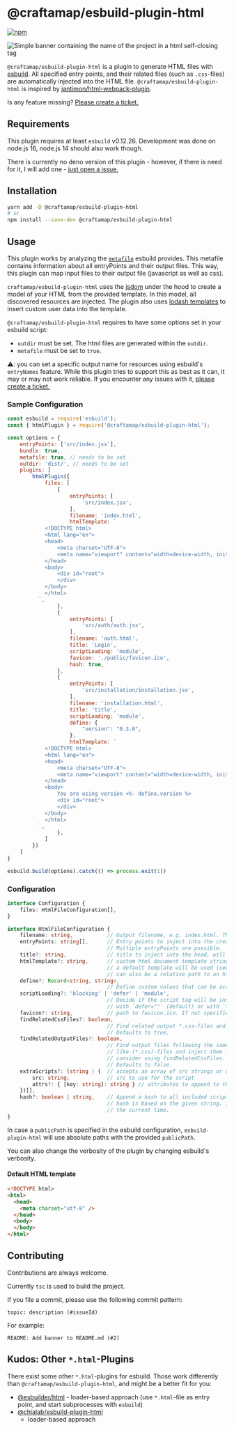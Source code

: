# @craftamap/esbuild-plugin-html
[![npm](https://img.shields.io/npm/v/@craftamap/esbuild-plugin-html?color=green&style=flat-square)](https://www.npmjs.com/package/@craftamap/esbuild-plugin-html)

![Simple banner containing the name of the project in a html self-closing tag](.github/banner.png)

`@craftamap/esbuild-plugin-html` is a plugin to generate HTML files with
[esbuild](https://esbuild.github.io/).  All specified entry points, and their
related files (such as `.css`-files) are automatically injected into the HTML
file.  `@craftamap/esbuild-plugin-html` is inspired by
[jantimon/html-webpack-plugin](https://github.com/jantimon/html-webpack-plugin).

Is any feature missing? 
[Please create a ticket.](https://github.com/craftamap/esbuild-plugin-html/issues/new)

## Requirements

This plugin requires at least `esbuild` v0.12.26. Development was done on
node.js 16, node.js 14 should also work though.

There is currently no deno version of this plugin - however, if there is need
for it, I will add one - 
[just open a issue.](https://github.com/craftamap/esbuild-plugin-html/issues/new)

## Installation

```bash
yarn add -D @craftamap/esbuild-plugin-html
# or
npm install --save-dev @craftamap/esbuild-plugin-html
```

## Usage

This plugin works by analyzing the
[`metafile`](https://esbuild.github.io/api/#metafile) esbuild provides. This
metafile contains information about all entryPoints and their output files.
This way, this plugin can map input files to their output file (javascript as
well as css).

`craftamap/esbuild-plugin-html` uses the [jsdom](https://github.com/jsdom/jsdom)
under the hood to create a model of your HTML from the provided template. In
this model, all discovered resources are injected. The plugin also uses [lodash
templates](https://lodash.com/docs/4.17.15#template) to insert custom user
data into the template.

`@craftamap/esbuild-plugin-html` requires to have some options set in your
esbuild script:

- `outdir` must be set. The html files are generated within the `outdir`.
- `metafile` must be set to `true`.

⚠️: you can set a specific output name for resources using esbuild's
`entryNames` feature. While this plugin tries to support this as best as it
can, it may or may not work reliable. If you encounter any issues with it, 
[please create a ticket.](https://github.com/craftamap/esbuild-plugin-html/issues/new)

### Sample Configuration

```javascript
const esbuild = require('esbuild');
const { htmlPlugin } = require('@craftamap/esbuild-plugin-html');

const options = {
    entryPoints: ['src/index.jsx'],
    bundle: true,
    metafile: true, // needs to be set
    outdir: 'dist/', // needs to be set
    plugins: [
        htmlPlugin({
            files: [
                {
                    entryPoints: [
                        'src/index.jsx',
                    ],
                    filename: 'index.html',
                    htmlTemplate: `
            <!DOCTYPE html>
            <html lang="en">
            <head>
                <meta charset="UTF-8">
                <meta name="viewport" content="width=device-width, initial-scale=1.0">
            </head>
            <body>
                <div id="root">
                </div>
            </body>
            </html>
          `,
                },
                {
                    entryPoints: [
                        'src/auth/auth.jsx',
                    ],
                    filename: 'auth.html',
                    title: 'Login',
                    scriptLoading: 'module',
                    favicon: './public/favicon.ico',
                    hash: true,
                },
                {
                    entryPoints: [
                        'src/installation/installation.jsx',
                    ],
                    filename: 'installation.html',
                    title: 'title',
                    scriptLoading: 'module',
                    define: {
                        "version": "0.3.0",
                    },
                    htmlTemplate: `
            <!DOCTYPE html>
            <html lang="en">
            <head>
                <meta charset="UTF-8">
                <meta name="viewport" content="width=device-width, initial-scale=1.0">
            </head>
            <body>
                You are using version <%- define.version %>
                <div id="root">
                </div>
            </body>
            </html>
          `,
                },
            ]
        })
    ]
}

esbuild.build(options).catch(() => process.exit(1))
```

### Configuration

```typescript
interface Configuration {
    files: HtmlFileConfiguration[],
}

interface HtmlFileConfiguration {
    filename: string,           // Output filename, e.g. index.html. This path is relative to the out dir
    entryPoints: string[],      // Entry points to inject into the created html file, e.g. ['src/index.jsx']. 
                                // Multiple entryPoints are possible.
    title?: string,             // title to inject into the head, will not be set if not specified
    htmlTemplate?: string,      // custom html document template string. If you omit a template, 
                                // a default template will be used (see below)
                                // can also be a relative path to an html file
    define?: Record<string, string>,
                                // Define custom values that can be accessed in the lodash template context
    scriptLoading?: 'blocking' | 'defer' | 'module', 
                                // Decide if the script tag will be inserted as blocking script tag, 
                                // with `defer=""` (default) or with `type="module"`
    favicon?: string,           // path to favicon.ico. If not specified, no favicon will be injected
    findRelatedCssFiles?: boolean,
                                // Find related output *.css-files and inject them into the html. 
                                // Defaults to true.
    findRelatedOutputFiles?: boolean,
                                // Find output files following the same name schema of the output file 
                                // like (*.css)-files and inject them into the html. This option is deprecated,
                                // consider using findRelatedCssFiles.
                                // Defaults to false.
    extraScripts?: (string | {  // accepts an array of src strings or objects with src and attributes
        src: string;            // src to use for the script
        attrs?: { [key: string]: string } // attributes to append to the script, e.g. { type: 'module', async: true }
    })[],
    hash?: boolean | string,    // Append a hash to all included scripts and CSS files for cache-busting. The
                                // hash is based on the given string. If given a boolean, the hash is based on
                                // the current time.
}
```

In case a `publicPath` is specified in the esbuild configuration,
`esbuild-plugin-html` will use absolute paths with the provided `publicPath`.

You can also change the verbosity of the plugin by changing esbuild's verbosity.

#### Default HTML template

```html
<!DOCTYPE html>
<html>
  <head>
    <meta charset="utf-8" />
  </head>
  <body>
  </body>
</html>
```

## Contributing

Contributions are always welcome. 

Currently `tsc` is used to build the project.

If you file a commit, please use the following commit pattern:

```
topic: description (#issueId)
```

For example:

```
README: Add banner to README.md (#2)
```


## Kudos: Other `*.html`-Plugins

There exist some other `*.html`-plugins for esbuild. Those work differently
than `@craftamap/esbuild-plugin-html`, and might be a better fit for you:

- [@esbuilder/html](https://www.npmjs.com/package/@esbuilder/html) -
  loader-based approach (use `*.html`-file as entry point, and start
  subprocesses with `esbuild`)
- [@chialab/esbuild-plugin-html](https://www.npmjs.com/package/@chialab/esbuild-plugin-html)
  - loader-based approach
